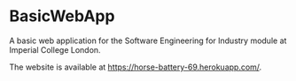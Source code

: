 # BasicWebApp

A basic web application for the Software Engineering for Industry module at Imperial College London.

The website is available at https://horse-battery-69.herokuapp.com/.
